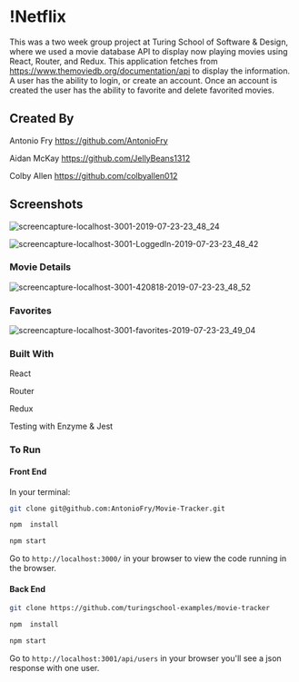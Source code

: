 # !Netflix

This was a two week group project at Turing School of Software & Design, where we used a movie database API to display now playing movies using React, Router, and Redux. This application fetches from https://www.themoviedb.org/documentation/api to display the information. A user has the ability to login, or create an account. Once an account is created the user has the ability to favorite and delete favorited movies.

## Created By

Antonio Fry https://github.com/AntonioFry

Aidan McKay https://github.com/JellyBeans1312

Colby Allen https://github.com/colbyallen012

## Screenshots

![screencapture-localhost-3001-2019-07-23-23_48_24](https://user-images.githubusercontent.com/43159025/61768389-90f92680-ada4-11e9-9f66-fe61d63511c5.png)

![screencapture-localhost-3001-LoggedIn-2019-07-23-23_48_42](https://user-images.githubusercontent.com/43159025/61768425-abcb9b00-ada4-11e9-8e62-e03d02b9b559.png)

### Movie Details

![screencapture-localhost-3001-420818-2019-07-23-23_48_52](https://user-images.githubusercontent.com/43159025/61768450-bc7c1100-ada4-11e9-806f-29b98bb82de8.png)

### Favorites

![screencapture-localhost-3001-favorites-2019-07-23-23_49_04](https://user-images.githubusercontent.com/43159025/61768461-cb62c380-ada4-11e9-96ae-daea20b74aa3.png)


### Built With

React

Router

Redux

Testing with Enzyme & Jest

### To Run

#### Front End
In your terminal:

```bash
git clone git@github.com:AntonioFry/Movie-Tracker.git
```

```bash
npm  install
```

```bash
npm start
```

Go to `http://localhost:3000/` in your browser to view the code running in the browser.

#### Back End

```bash
git clone https://github.com/turingschool-examples/movie-tracker
```

```bash
npm  install
```

```bash
npm start
```
Go to `http://localhost:3001/api/users` in your browser you'll see a json response with one user.
